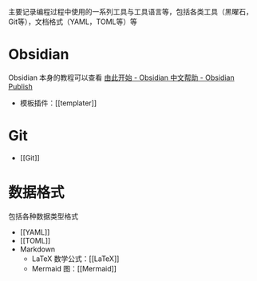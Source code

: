 主要记录编程过程中使用的一系列工具与工具语言等，包括各类工具（黑曜石，Git等），文档格式（YAML，TOML等）等

# Obsidian

Obsidian 本身的教程可以查看 [由此开始 - Obsidian 中文帮助 - Obsidian Publish](https://publish.obsidian.md/help-zh/%E7%94%B1%E6%AD%A4%E5%BC%80%E5%A7%8B)

- 模板插件：[[templater]]

# Git

- [[Git]]

# 数据格式

包括各种数据类型格式
- [[YAML]]
- [[TOML]]
- Markdown
	- LaTeX 数学公式：[[LaTeX]]
	- Mermaid 图：[[Mermaid]]
